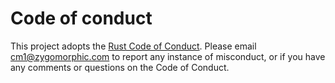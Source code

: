 # Code of conduct

This project adopts the [Rust Code of Conduct](https://www.rust-lang.org/policies/code-of-conduct).
Please email cm1@zygomorphic.com to report any instance of misconduct, or if you
have any comments or questions on the Code of Conduct.

